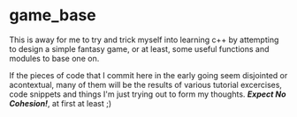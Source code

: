 # game_base
This is away for me to try and trick myself into learning c++ by attempting to design a simple fantasy game, or at least, some useful functions and modules to base one on.

If the pieces of code that I commit here in the early going seem disjointed or acontextual, many of them will be the results of various tutorial excercises, code snippets and things I'm just trying out to form my thoughts. ***Expect No Cohesion!***, at first at least ;)
